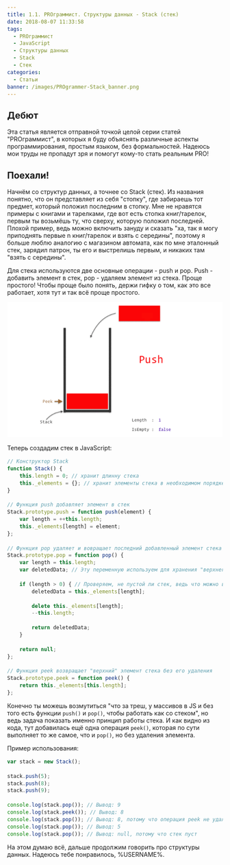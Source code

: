```yaml
---
title: 1.1. PROграммист. Структуры данных - Stack (стек)
date: 2018-08-07 11:33:58
tags:
  - PROграммист
  - JavaScript
  - Структуры данных
  - Stack
  - Стек
categories:
  - Статьи
banner: /images/PROgrammer-Stack_banner.png
---
```


## Дебют
Эта статья является отправной точкой целой серии статей "PROграммист", в которых я буду объяснять различные аспекты программирования, простым языком, без формальностей. Надеюсь мои труды не пропадут зря и помогут кому-то стать реальным PRO!
<!-- more -->
## Поехали!
Начнём со структур данных, а точнее со Stack (стек). Из названия понятно, что он представляет из себя "стопку", где забираешь тот предмет, который положил последним в стопку. Мне не нравятся примеры с книгами и тарелками, где вот есть стопка книг/тарелок, первым ты возьмёшь ту, что сверху, которую положил последней. Плохой пример, ведь можно включить зануду и сказать "ха, так я могу приподнять первые n книг/тарелок и взять с середины", поэтому я больше люблю аналогию с магазином автомата, как по мне эталонный стек, зарядил патрон, ты его и выстрелишь первым, и никаких там "взять с середины".

Для стека используются две основные операции - push и pop. Push - добавить элемент в стек, pop - удаляем элемент из стека. Проще простого! Чтобы проще было понять, держи гифку о том, как это все работает, хотя тут и так всё проще простого.

![Stack](/images/PROgrammer-Stack_1.gif)

Теперь создадим стек в JavaScript:
```javascript
// Конструктор Stack
function Stack() {
    this.length = 0; // хранит длинну стека
    this._elements = {}; // хранит элементы стека в необходимом порядке
}

// Функция push добавляет элемент в стек
Stack.prototype.push = function push(element) {
    var length = ++this.length;
    this._elements[length] = element;
};
 
// Функция pop удаляет и вовращает последний добавленный элемент стека
Stack.prototype.pop = function pop() {
    var length = this.length;
    var deletedData; // Эту переменную используем для хранения "верхнего" элемента стека перед удалением, чтобы потом вернуть его
 
    if (length > 0) { // Проверяем, не пустой ли стек, ведь что можно взять с пустого стека
        deletedData = this._elements[length];
 
        delete this._elements[length];
        --this.length;
 
        return deletedData;
    }
    
    return null;
};

// Функция peek возвращает "верхний" элемент стека без его удаления
Stack.prototype.peek = function peek() {
    return this._elements[this.length];
};
```

Конечно ты можешь возмутиться "что за треш, у массивов в JS и без того есть функции `push()` и `pop()`, чтобы работать как со стеком", но ведь задача показать именно принцип работы стека. И как видно из кода, тут добавилась ещё одна операция `peek()`, которая по сути выполняет то же самое, что и `pop()`, но без удаления элемента.

Пример использования:
```javascript
var stack = new Stack();

stack.push(5);
stack.push(8);
stack.push(9);

console.log(stack.pop()); // Вывод: 9
console.log(stack.peek()); // Вывод: 8
console.log(stack.pop()); // Вывод: 8, потому что операция peek не удаляет элемент
console.log(stack.pop()); // Вывод: 5
console.log(stack.pop()); // Вывод: null, потому что стек пуст
```

На этом думаю всё, дальше продолжим говорить про структуры данных. Надеюсь тебе понравилось, %USERNAME%.